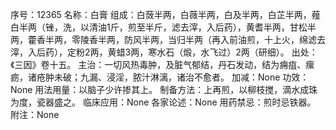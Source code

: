 序号：12365
名称：白膏
组成：白蔹半两，白薇半两，白及半两，白芷半两，薤白半两（锉，洗，以清油1斤，煎至半斤，滤去滓，入后药），黄耆半两，甘松半两，藿香半两，零陵香半两，防风半两，当归半两（再入前油煎，十上火，绵滤去滓，入后药），定粉2两，黄蜡3两，寒水石（煅，水飞过）2两（研细）。
出处：《三因》卷十五。
主治：一切风热毒肿，及脏气郁结，丹石发动，结为痈疽、瘰疬，诸疮肿未破；九漏、浸淫，脓汁淋漓，诸治不愈者。
加减：None
功效：None
用法用量：以脑子少许掺其上。
制备方法：上再煎，以柳枝搅，滴水成珠为度，瓷器盛之。
临床应用：None
各家论述：None
用药禁忌：煎时忌铁器。
附注：None
